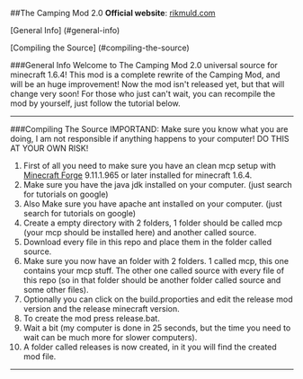 ##The Camping Mod 2.0
**Official website**: [rikmuld.com](http://rikmuld.com)

[General Info] (#general-info)

[Compiling the Source] (#compiling-the-source)

###General Info
Welcome to The Camping Mod 2.0 universal source for minecraft 1.6.4! This mod is a complete rewrite of the Camping Mod, and will be an huge improvement! Now the mod isn't released yet, but that will change very soon! For those who just can't wait, you can recompile the mod by yourself, just follow the tutorial below.  
***

###Compiling The Source
IMPORTAND: Make sure you know what you are doing, I am not responsible if anything happens to your computer! DO THIS AT YOUR OWN RISK!

1. First of all you need to make sure you have an clean mcp setup with [Minecraft Forge](http://files.minecraftforge.net/) 9.11.1.965 or later installed for minecraft 1.6.4. 
2. Make sure you have the java jdk installed on your computer. (just search for tutorials on google)
3. Also Make sure you have apache ant installed on your computer. (just search for tutorials on google)
4. Create a empty directory with 2 folders, 1 folder should be called mcp (your mcp should be installed here) and another called source.
5. Download every file in this repo and place them in the folder called source.
6. Make sure you now have an folder with 2 folders. 1 called mcp, this one contains your mcp stuff. The other one called source with every file of this repo (so in that folder should be another folder called source and some other files).
7. Optionally you can click on the build.proporties and edit the release mod version and the release minecraft version.
8. To create the mod press release.bat.
9. Wait a bit (my computer is done in 25 seconds, but the time you need to wait can be much more for slower computers).
10. A folder called releases is now created, in it you will find the created mod file.

***